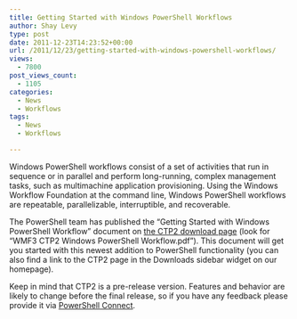 ```yaml
---
title: Getting Started with Windows PowerShell Workflows
author: Shay Levy
type: post
date: 2011-12-23T14:23:52+00:00
url: /2011/12/23/getting-started-with-windows-powershell-workflows/
views:
  - 7800
post_views_count:
  - 1105
categories:
  - News
  - Workflows
tags:
  - News
  - Workflows

---
```

Windows PowerShell workflows consist of a set of activities that run in sequence or in parallel and perform long-running, complex management tasks, such as multimachine application provisioning. Using the Windows Workflow Foundation at the command line, Windows PowerShell workflows are repeatable, parallelizable, interruptible, and recoverable.

The PowerShell team has published the “Getting Started with Windows PowerShell Workflow” document on [the CTP2 download page](http://www.microsoft.com/download/en/details.aspx?id=27548 ) (look for “WMF3 CTP2 Windows PowerShell Workflow.pdf”). This document will get you started with this newest addition to PowerShell functionality (you can also find a link to the CTP2 page in the Downloads sidebar widget on our homepage).

Keep in mind that CTP2 is a pre-release version. Features and behavior are likely to change before the final release, so if you have any feedback please provide it via [PowerShell Connect](https://connect.microsoft.com/powershell). 
